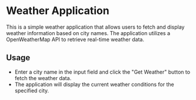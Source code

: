 # Weather Application

This is a simple weather application that allows users to fetch and display weather information based on city names. The application utilizes a OpenWeatherMap API to retrieve real-time weather data.

## Usage

- Enter a city name in the input field and click the "Get Weather" button to fetch the weather data.
- The application will display the current weather conditions for the specified city.